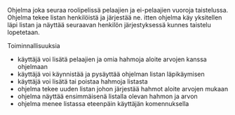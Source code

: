Ohjelma joka seuraa roolipelissä pelaajien ja ei-pelaajien vuoroja taistelussa. Ohjelma tekee listan henkilöistä ja järjestää ne.
itten ohjelma käy yksitellen läpi listan ja näyttää seuraavan henkilön järjestyksessä kunnes taistelu lopetetaan.

Toiminnallisuuksia
- käyttäjä voi lisätä pelaajien ja omia hahmoja aloite arvojen kanssa ohjelmaan
- käyttäjä voi käynnistää ja pysäyttää ohjelman listan läpikäymisen
- käyttäjä voi lisätä tai poistaa hahmoja listasta
- ohjelma tekee uuden listan johon järjestää hahmot aloite arvojen mukaan
- ohjelma näyttää ensimmäisenä listalla olevan hahmon ja arvon
- ohjelma menee listassa eteenpäin käyttäjän komennuksella
